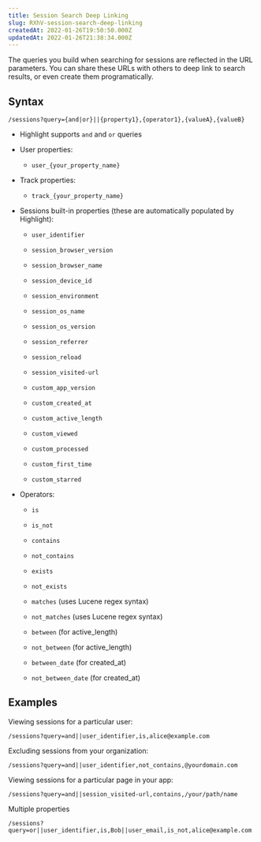 ```yaml
---
title: Session Search Deep Linking
slug: RXhV-session-search-deep-linking
createdAt: 2022-01-26T19:50:50.000Z
updatedAt: 2022-01-26T21:38:34.000Z
---
```


The queries you build when searching for sessions are reflected in the URL parameters. You can share these URLs with others to deep link to search results, or even create them programatically.

## Syntax

`/sessions?query={and|or}||{property1},{operator1},{valueA},{valueB}`

-   Highlight supports `and` and `or` queries

-   User properties:

    -   `user_{your_property_name}`

-   Track properties:

    -   `track_{your_property_name}`

-   Sessions built-in properties (these are automatically populated by Highlight):

    -   `user_identifier `

    -   `session_browser_version`

    -   `session_browser_name`

    -   `session_device_id`

    -   `session_environment`

    -   `session_os_name`

    -   `session_os_version`

    -   `session_referrer`

    -   `session_reload`

    -   `session_visited-url`

    -   `custom_app_version`

    -   `custom_created_at`

    -   `custom_active_length`

    -   `custom_viewed`

    -   `custom_processed`

    -   `custom_first_time`

    -   `custom_starred`

-   Operators:

    -   `is`

    -   `is_not`

    -   `contains`

    -   `not_contains`

    -   `exists`

    -   `not_exists`

    -   `matches` (uses Lucene regex syntax)

    -   `not_matches` (uses Lucene regex syntax)

    -   `between` (for active_length)

    -   `not_between` (for active_length)

    -   `between_date` (for created_at)

    -   `not_between_date` (for created_at)

## Examples

Viewing sessions for a particular user:

`/sessions?query=and||user_identifier,is,alice@example.com`

Excluding sessions from your organization:

`/sessions?query=and||user_identifier,not_contains,@yourdomain.com`

Viewing sessions for a particular page in your app:

`/sessions?query=and||session_visited-url,contains,/your/path/name`

Multiple properties

`/sessions?query=or||user_identifier,is,Bob||user_email,is_not,alice@example.com`
